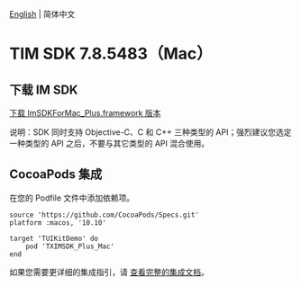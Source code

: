 [English](./README.md) | 简体中文

# TIM SDK 7.8.5483（Mac）

## 下载 IM SDK

[下载 ImSDKForMac_Plus.framework 版本](https://im.sdk.qcloud.com/download/plus/7.8.5483/ImSDKForMac_Plus_7.8.5483.framework.zip)

说明：SDK 同时支持 Objective-C、C 和 C++ 三种类型的 API；强烈建议您选定一种类型的 API 之后，不要与其它类型的 API 混合使用。

## CocoaPods 集成
在您的 Podfile 文件中添加依赖项。
```
source 'https://github.com/CocoaPods/Specs.git'
platform :macos, '10.10'

target 'TUIKitDemo' do
    pod 'TXIMSDK_Plus_Mac'
end
```

如果您需要更详细的集成指引，请 [查看完整的集成文档](https://cloud.tencent.com/document/product/269/75288)。
